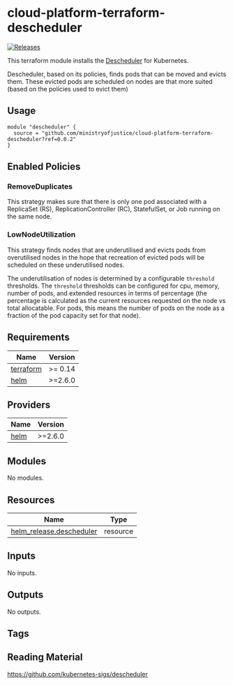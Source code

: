# cloud-platform-terraform-descheduler

[![Releases](https://img.shields.io/github/release/ministryofjustice/cloud-platform-terraform-descheduler/all.svg?style=flat-square)](https://github.com/ministryofjustice/cloud-platform-terraform-descheduler/releases)

This terraform module installs the [Descheduler](https://github.com/kubernetes-sigs/descheduler#descheduler-for-kubernetes) for Kubernetes. 

Descheduler, based on its policies, finds pods that can be moved and evicts them. These evicted pods are scheduled on nodes are that more suited (based on the policies used to evict them) 
## Usage

```hcl
module "descheduler" {
  source = "github.com/ministryofjustice/cloud-platform-terraform-descheduler?ref=0.0.2"
}
```
## Enabled Policies

### RemoveDuplicates

This strategy makes sure that there is only one pod associated with a ReplicaSet (RS), ReplicationController (RC), StatefulSet, or Job running on the same node.

### LowNodeUtilization

This strategy finds nodes that are underutilised and evicts pods from overutilised nodes in the hope that recreation of evicted pods will be scheduled on these underutilised nodes. 

The underutilisation of nodes is determined by a configurable `threshold` thresholds. The `threshold` thresholds can be configured for cpu, memory, number of pods, and extended resources in terms of percentage (the percentage is calculated as the current resources requested on the node vs total allocatable. For pods, this means the number of pods on the node as a fraction of the pod capacity set for that node).


<!--- BEGIN_TF_DOCS --->
## Requirements

| Name | Version |
|------|---------|
| <a name="requirement_terraform"></a> [terraform](#requirement\_terraform) | >= 0.14 |
| <a name="requirement_helm"></a> [helm](#requirement\_helm) | >=2.6.0 |

## Providers

| Name | Version |
|------|---------|
| <a name="provider_helm"></a> [helm](#provider\_helm) | >=2.6.0 |

## Modules

No modules.

## Resources

| Name | Type |
|------|------|
| [helm_release.descheduler](https://registry.terraform.io/providers/hashicorp/helm/latest/docs/resources/release) | resource |

## Inputs

No inputs.

## Outputs

No outputs.

<!--- END_TF_DOCS --->

## Tags

## Reading Material

https://github.com/kubernetes-sigs/descheduler
